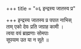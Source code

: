 +++
title = "०६ इन्द्रस्य जातस्य प्र"

+++
इन्द्रस्य जातस्य प्र पपात नाभिस्  
ताम् एको देवः प्रति जग्राह कामी ।  
त्वया वयं ब्राह्मणाः सोमपाः  
सूपयाम उत या न सूते ॥